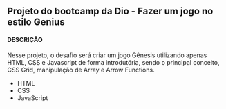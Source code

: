 ## Projeto do bootcamp da Dio - Fazer um jogo no estilo Genius 

#### DESCRIÇÃO
Nesse projeto, o desafio será criar um jogo Gênesis utilizando apenas HTML, CSS e Javascript de forma introdutória, sendo o principal conceito, CSS Grid, manipulação de Array e Arrow Functions.

- HTML
- CSS
- JavaScript


